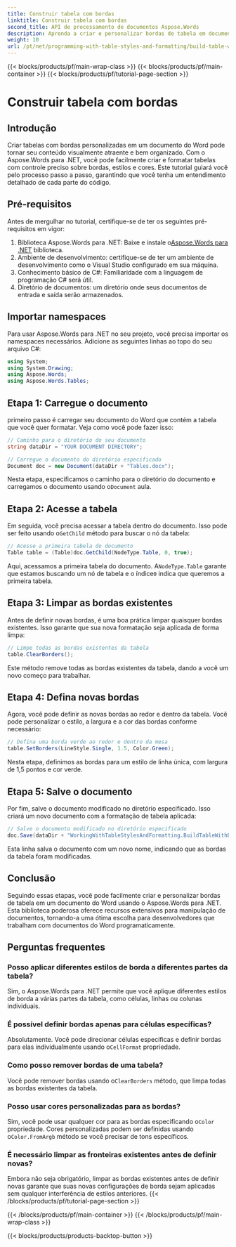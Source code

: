 ```yaml
---
title: Construir tabela com bordas
linktitle: Construir tabela com bordas
second_title: API de processamento de documentos Aspose.Words
description: Aprenda a criar e personalizar bordas de tabela em documentos do Word usando o Aspose.Words para .NET. Siga nosso guia passo a passo para obter instruções detalhadas.
weight: 10
url: /pt/net/programming-with-table-styles-and-formatting/build-table-with-borders/
---
```


{{< blocks/products/pf/main-wrap-class >}}
{{< blocks/products/pf/main-container >}}
{{< blocks/products/pf/tutorial-page-section >}}

# Construir tabela com bordas

## Introdução

Criar tabelas com bordas personalizadas em um documento do Word pode tornar seu conteúdo visualmente atraente e bem organizado. Com o Aspose.Words para .NET, você pode facilmente criar e formatar tabelas com controle preciso sobre bordas, estilos e cores. Este tutorial guiará você pelo processo passo a passo, garantindo que você tenha um entendimento detalhado de cada parte do código.

## Pré-requisitos

Antes de mergulhar no tutorial, certifique-se de ter os seguintes pré-requisitos em vigor:

1.  Biblioteca Aspose.Words para .NET: Baixe e instale o[Aspose.Words para .NET](https://releases.aspose.com/words/net/) biblioteca.
2. Ambiente de desenvolvimento: certifique-se de ter um ambiente de desenvolvimento como o Visual Studio configurado em sua máquina.
3. Conhecimento básico de C#: Familiaridade com a linguagem de programação C# será útil.
4. Diretório de documentos: um diretório onde seus documentos de entrada e saída serão armazenados.

## Importar namespaces

Para usar Aspose.Words para .NET no seu projeto, você precisa importar os namespaces necessários. Adicione as seguintes linhas ao topo do seu arquivo C#:

```csharp
using System;
using System.Drawing;
using Aspose.Words;
using Aspose.Words.Tables;
```

## Etapa 1: Carregue o documento

primeiro passo é carregar seu documento do Word que contém a tabela que você quer formatar. Veja como você pode fazer isso:

```csharp
// Caminho para o diretório do seu documento
string dataDir = "YOUR DOCUMENT DIRECTORY";

// Carregue o documento do diretório especificado
Document doc = new Document(dataDir + "Tables.docx");
```

 Nesta etapa, especificamos o caminho para o diretório do documento e carregamos o documento usando o`Document` aula.

## Etapa 2: Acesse a tabela

 Em seguida, você precisa acessar a tabela dentro do documento. Isso pode ser feito usando o`GetChild` método para buscar o nó da tabela:

```csharp
// Acesse a primeira tabela do documento
Table table = (Table)doc.GetChild(NodeType.Table, 0, true);
```

 Aqui, acessamos a primeira tabela do documento. A`NodeType.Table` garante que estamos buscando um nó de tabela e o índice`0` indica que queremos a primeira tabela.

## Etapa 3: Limpar as bordas existentes

Antes de definir novas bordas, é uma boa prática limpar quaisquer bordas existentes. Isso garante que sua nova formatação seja aplicada de forma limpa:

```csharp
// Limpe todas as bordas existentes da tabela
table.ClearBorders();
```

Este método remove todas as bordas existentes da tabela, dando a você um novo começo para trabalhar.

## Etapa 4: Defina novas bordas

Agora, você pode definir as novas bordas ao redor e dentro da tabela. Você pode personalizar o estilo, a largura e a cor das bordas conforme necessário:

```csharp
// Defina uma borda verde ao redor e dentro da mesa
table.SetBorders(LineStyle.Single, 1.5, Color.Green);
```

Nesta etapa, definimos as bordas para um estilo de linha única, com largura de 1,5 pontos e cor verde.

## Etapa 5: Salve o documento

Por fim, salve o documento modificado no diretório especificado. Isso criará um novo documento com a formatação de tabela aplicada:

```csharp
// Salve o documento modificado no diretório especificado
doc.Save(dataDir + "WorkingWithTableStylesAndFormatting.BuildTableWithBorders.docx");
```

Esta linha salva o documento com um novo nome, indicando que as bordas da tabela foram modificadas.

## Conclusão

Seguindo essas etapas, você pode facilmente criar e personalizar bordas de tabela em um documento do Word usando o Aspose.Words para .NET. Esta biblioteca poderosa oferece recursos extensivos para manipulação de documentos, tornando-a uma ótima escolha para desenvolvedores que trabalham com documentos do Word programaticamente.

## Perguntas frequentes

### Posso aplicar diferentes estilos de borda a diferentes partes da tabela?
Sim, o Aspose.Words para .NET permite que você aplique diferentes estilos de borda a várias partes da tabela, como células, linhas ou colunas individuais.

### É possível definir bordas apenas para células específicas?
 Absolutamente. Você pode direcionar células específicas e definir bordas para elas individualmente usando o`CellFormat` propriedade.

### Como posso remover bordas de uma tabela?
 Você pode remover bordas usando o`ClearBorders` método, que limpa todas as bordas existentes da tabela.

### Posso usar cores personalizadas para as bordas?
 Sim, você pode usar qualquer cor para as bordas especificando o`Color` propriedade. Cores personalizadas podem ser definidas usando o`Color.FromArgb` método se você precisar de tons específicos.

### É necessário limpar as fronteiras existentes antes de definir novas?
Embora não seja obrigatório, limpar as bordas existentes antes de definir novas garante que suas novas configurações de borda sejam aplicadas sem qualquer interferência de estilos anteriores.
{{< /blocks/products/pf/tutorial-page-section >}}

{{< /blocks/products/pf/main-container >}}
{{< /blocks/products/pf/main-wrap-class >}}

{{< blocks/products/products-backtop-button >}}
